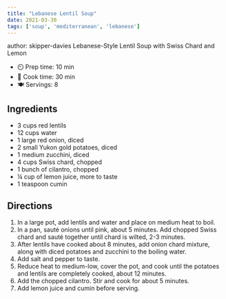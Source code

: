 ```yaml
---
title: "Lebanese Lentil Soup"
date: 2021-03-30
tags: ['soup', 'mediterranean', 'lebanese']
---
```

author: skipper-davies
Lebanese-Style Lentil Soup with Swiss Chard and Lemon

- ⏲️ Prep time: 10 min
- 🍳 Cook time: 30 min
- 🍽️ Servings: 8

## Ingredients

- 3 cups red lentils
- 12 cups water
- 1 large red onion, diced
- 2 small Yukon gold potatoes, diced
- 1 medium zucchini, diced
- 4 cups Swiss chard, chopped
- 1 bunch of cilantro, chopped
- ¼ cup of lemon juice, more to taste
- 1 teaspoon cumin

## Directions

1. In a large pot, add lentils and water and place on medium heat to boil.
2. In a pan, sauté onions until pink, about 5 minutes. Add chopped Swiss chard and sauté together until chard is wilted, 2-3 minutes.
3. After lentils have cooked about 8 minutes, add onion chard mixture, along with diced potatoes and zucchini to the boiling water.
4. Add salt and pepper to taste.
5. Reduce heat to medium-low, cover the pot, and cook until the potatoes and lentils are completely cooked, about 12 minutes.
6. Add the chopped cilantro. Stir and cook for about 5 minutes.
7. Add lemon juice and cumin before serving.

